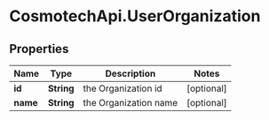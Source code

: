 # CosmotechApi.UserOrganization

## Properties

Name | Type | Description | Notes
------------ | ------------- | ------------- | -------------
**id** | **String** | the Organization id | [optional] 
**name** | **String** | the Organization name | [optional] 


